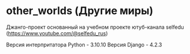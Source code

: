 # other_worlds (Другие миры)

Джанго-проект основанный на учебном проекте ютуб-канала selfedu (https://www.youtube.com/@selfedu_rus)

Версия интерпритатора Python - 3.10.10
Версия Django - 4.2.3
